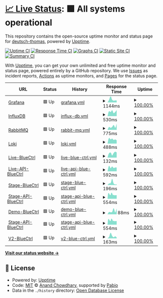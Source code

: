 # [📈 Live Status](https://deutsch-thomas.github.io/upptime-monitor): <!--live status--> **🟩 All systems operational**

This repository contains the open-source uptime monitor and status page for [deutsch-thomas](https://deutsch-thomas.github.io/upptime-monitor), powered by [Upptime](https://github.com/upptime/upptime).

[![Uptime CI](https://github.com/deutsch-thomas/upptime-monitor/workflows/Uptime%20CI/badge.svg)](https://github.com/deutsch-thomas/upptime-monitor/actions?query=workflow%3A%22Uptime+CI%22)
[![Response Time CI](https://github.com/deutsch-thomas/upptime-monitor/workflows/Response%20Time%20CI/badge.svg)](https://github.com/deutsch-thomas/upptime-monitor/actions?query=workflow%3A%22Response+Time+CI%22)
[![Graphs CI](https://github.com/deutsch-thomas/upptime-monitor/workflows/Graphs%20CI/badge.svg)](https://github.com/deutsch-thomas/upptime-monitor/actions?query=workflow%3A%22Graphs+CI%22)
[![Static Site CI](https://github.com/deutsch-thomas/upptime-monitor/workflows/Static%20Site%20CI/badge.svg)](https://github.com/deutsch-thomas/upptime-monitor/actions?query=workflow%3A%22Static+Site+CI%22)
[![Summary CI](https://github.com/deutsch-thomas/upptime-monitor/workflows/Summary%20CI/badge.svg)](https://github.com/deutsch-thomas/upptime-monitor/actions?query=workflow%3A%22Summary+CI%22)

With [Upptime](https://upptime.js.org), you can get your own unlimited and free uptime monitor and status page, powered entirely by a GitHub repository. We use [Issues](https://github.com/deutsch-thomas/upptime-monitor/issues) as incident reports, [Actions](https://github.com/deutsch-thomas/upptime-monitor/actions) as uptime monitors, and [Pages](https://deutsch-thomas.github.io/upptime-monitor) for the status page.

<!--start: status pages-->
<!-- This summary is generated by Upptime (https://github.com/upptime/upptime) -->
<!-- Do not edit this manually, your changes will be overwritten -->
<!-- prettier-ignore -->
| URL | Status | History | Response Time | Uptime |
| --- | ------ | ------- | ------------- | ------ |
| <img alt="" src="https://icons.duckduckgo.com/ip3/grafana.monitor.bluectrl.at.ico" height="13"> [Grafana](https://grafana.monitor.bluectrl.at/) | 🟩 Up | [grafana.yml](https://github.com/deutsch-thomas/upptime-monitor/commits/HEAD/history/grafana.yml) | <details><summary><img alt="Response time graph" src="./graphs/grafana/response-time-week.png" height="20"> 1144ms</summary><br><a href="https://uptime.monitor.bluectrl.at/history/grafana"><img alt="Response time 760" src="https://img.shields.io/endpoint?url=https%3A%2F%2Fraw.githubusercontent.com%2Fdeutsch-thomas%2Fupptime-monitor%2FHEAD%2Fapi%2Fgrafana%2Fresponse-time.json"></a><br><a href="https://uptime.monitor.bluectrl.at/history/grafana"><img alt="24-hour response time 803" src="https://img.shields.io/endpoint?url=https%3A%2F%2Fraw.githubusercontent.com%2Fdeutsch-thomas%2Fupptime-monitor%2FHEAD%2Fapi%2Fgrafana%2Fresponse-time-day.json"></a><br><a href="https://uptime.monitor.bluectrl.at/history/grafana"><img alt="7-day response time 1144" src="https://img.shields.io/endpoint?url=https%3A%2F%2Fraw.githubusercontent.com%2Fdeutsch-thomas%2Fupptime-monitor%2FHEAD%2Fapi%2Fgrafana%2Fresponse-time-week.json"></a><br><a href="https://uptime.monitor.bluectrl.at/history/grafana"><img alt="30-day response time 972" src="https://img.shields.io/endpoint?url=https%3A%2F%2Fraw.githubusercontent.com%2Fdeutsch-thomas%2Fupptime-monitor%2FHEAD%2Fapi%2Fgrafana%2Fresponse-time-month.json"></a><br><a href="https://uptime.monitor.bluectrl.at/history/grafana"><img alt="1-year response time 764" src="https://img.shields.io/endpoint?url=https%3A%2F%2Fraw.githubusercontent.com%2Fdeutsch-thomas%2Fupptime-monitor%2FHEAD%2Fapi%2Fgrafana%2Fresponse-time-year.json"></a></details> | <details><summary><a href="https://uptime.monitor.bluectrl.at/history/grafana">100.00%</a></summary><a href="https://uptime.monitor.bluectrl.at/history/grafana"><img alt="All-time uptime 99.78%" src="https://img.shields.io/endpoint?url=https%3A%2F%2Fraw.githubusercontent.com%2Fdeutsch-thomas%2Fupptime-monitor%2FHEAD%2Fapi%2Fgrafana%2Fuptime.json"></a><br><a href="https://uptime.monitor.bluectrl.at/history/grafana"><img alt="24-hour uptime 100.00%" src="https://img.shields.io/endpoint?url=https%3A%2F%2Fraw.githubusercontent.com%2Fdeutsch-thomas%2Fupptime-monitor%2FHEAD%2Fapi%2Fgrafana%2Fuptime-day.json"></a><br><a href="https://uptime.monitor.bluectrl.at/history/grafana"><img alt="7-day uptime 100.00%" src="https://img.shields.io/endpoint?url=https%3A%2F%2Fraw.githubusercontent.com%2Fdeutsch-thomas%2Fupptime-monitor%2FHEAD%2Fapi%2Fgrafana%2Fuptime-week.json"></a><br><a href="https://uptime.monitor.bluectrl.at/history/grafana"><img alt="30-day uptime 100.00%" src="https://img.shields.io/endpoint?url=https%3A%2F%2Fraw.githubusercontent.com%2Fdeutsch-thomas%2Fupptime-monitor%2FHEAD%2Fapi%2Fgrafana%2Fuptime-month.json"></a><br><a href="https://uptime.monitor.bluectrl.at/history/grafana"><img alt="1-year uptime 99.92%" src="https://img.shields.io/endpoint?url=https%3A%2F%2Fraw.githubusercontent.com%2Fdeutsch-thomas%2Fupptime-monitor%2FHEAD%2Fapi%2Fgrafana%2Fuptime-year.json"></a></details>
| <img alt="" src="https://icons.duckduckgo.com/ip3/influxdb.monitor.bluectrl.at.ico" height="13"> [InfluxDB](https://influxdb.monitor.bluectrl.at/) | 🟩 Up | [influx-db.yml](https://github.com/deutsch-thomas/upptime-monitor/commits/HEAD/history/influx-db.yml) | <details><summary><img alt="Response time graph" src="./graphs/influx-db/response-time-week.png" height="20"> 530ms</summary><br><a href="https://uptime.monitor.bluectrl.at/history/influx-db"><img alt="Response time 411" src="https://img.shields.io/endpoint?url=https%3A%2F%2Fraw.githubusercontent.com%2Fdeutsch-thomas%2Fupptime-monitor%2FHEAD%2Fapi%2Finflux-db%2Fresponse-time.json"></a><br><a href="https://uptime.monitor.bluectrl.at/history/influx-db"><img alt="24-hour response time 683" src="https://img.shields.io/endpoint?url=https%3A%2F%2Fraw.githubusercontent.com%2Fdeutsch-thomas%2Fupptime-monitor%2FHEAD%2Fapi%2Finflux-db%2Fresponse-time-day.json"></a><br><a href="https://uptime.monitor.bluectrl.at/history/influx-db"><img alt="7-day response time 530" src="https://img.shields.io/endpoint?url=https%3A%2F%2Fraw.githubusercontent.com%2Fdeutsch-thomas%2Fupptime-monitor%2FHEAD%2Fapi%2Finflux-db%2Fresponse-time-week.json"></a><br><a href="https://uptime.monitor.bluectrl.at/history/influx-db"><img alt="30-day response time 606" src="https://img.shields.io/endpoint?url=https%3A%2F%2Fraw.githubusercontent.com%2Fdeutsch-thomas%2Fupptime-monitor%2FHEAD%2Fapi%2Finflux-db%2Fresponse-time-month.json"></a><br><a href="https://uptime.monitor.bluectrl.at/history/influx-db"><img alt="1-year response time 412" src="https://img.shields.io/endpoint?url=https%3A%2F%2Fraw.githubusercontent.com%2Fdeutsch-thomas%2Fupptime-monitor%2FHEAD%2Fapi%2Finflux-db%2Fresponse-time-year.json"></a></details> | <details><summary><a href="https://uptime.monitor.bluectrl.at/history/influx-db">100.00%</a></summary><a href="https://uptime.monitor.bluectrl.at/history/influx-db"><img alt="All-time uptime 99.76%" src="https://img.shields.io/endpoint?url=https%3A%2F%2Fraw.githubusercontent.com%2Fdeutsch-thomas%2Fupptime-monitor%2FHEAD%2Fapi%2Finflux-db%2Fuptime.json"></a><br><a href="https://uptime.monitor.bluectrl.at/history/influx-db"><img alt="24-hour uptime 100.00%" src="https://img.shields.io/endpoint?url=https%3A%2F%2Fraw.githubusercontent.com%2Fdeutsch-thomas%2Fupptime-monitor%2FHEAD%2Fapi%2Finflux-db%2Fuptime-day.json"></a><br><a href="https://uptime.monitor.bluectrl.at/history/influx-db"><img alt="7-day uptime 100.00%" src="https://img.shields.io/endpoint?url=https%3A%2F%2Fraw.githubusercontent.com%2Fdeutsch-thomas%2Fupptime-monitor%2FHEAD%2Fapi%2Finflux-db%2Fuptime-week.json"></a><br><a href="https://uptime.monitor.bluectrl.at/history/influx-db"><img alt="30-day uptime 100.00%" src="https://img.shields.io/endpoint?url=https%3A%2F%2Fraw.githubusercontent.com%2Fdeutsch-thomas%2Fupptime-monitor%2FHEAD%2Fapi%2Finflux-db%2Fuptime-month.json"></a><br><a href="https://uptime.monitor.bluectrl.at/history/influx-db"><img alt="1-year uptime 99.91%" src="https://img.shields.io/endpoint?url=https%3A%2F%2Fraw.githubusercontent.com%2Fdeutsch-thomas%2Fupptime-monitor%2FHEAD%2Fapi%2Finflux-db%2Fuptime-year.json"></a></details>
| <img alt="" src="https://icons.duckduckgo.com/ip3/rabbitmq.monitor.bluectrl.at.ico" height="13"> [RabbitMQ](https://rabbitmq.monitor.bluectrl.at/) | 🟩 Up | [rabbit-mq.yml](https://github.com/deutsch-thomas/upptime-monitor/commits/HEAD/history/rabbit-mq.yml) | <details><summary><img alt="Response time graph" src="./graphs/rabbit-mq/response-time-week.png" height="20"> 775ms</summary><br><a href="https://uptime.monitor.bluectrl.at/history/rabbit-mq"><img alt="Response time 425" src="https://img.shields.io/endpoint?url=https%3A%2F%2Fraw.githubusercontent.com%2Fdeutsch-thomas%2Fupptime-monitor%2FHEAD%2Fapi%2Frabbit-mq%2Fresponse-time.json"></a><br><a href="https://uptime.monitor.bluectrl.at/history/rabbit-mq"><img alt="24-hour response time 1335" src="https://img.shields.io/endpoint?url=https%3A%2F%2Fraw.githubusercontent.com%2Fdeutsch-thomas%2Fupptime-monitor%2FHEAD%2Fapi%2Frabbit-mq%2Fresponse-time-day.json"></a><br><a href="https://uptime.monitor.bluectrl.at/history/rabbit-mq"><img alt="7-day response time 775" src="https://img.shields.io/endpoint?url=https%3A%2F%2Fraw.githubusercontent.com%2Fdeutsch-thomas%2Fupptime-monitor%2FHEAD%2Fapi%2Frabbit-mq%2Fresponse-time-week.json"></a><br><a href="https://uptime.monitor.bluectrl.at/history/rabbit-mq"><img alt="30-day response time 605" src="https://img.shields.io/endpoint?url=https%3A%2F%2Fraw.githubusercontent.com%2Fdeutsch-thomas%2Fupptime-monitor%2FHEAD%2Fapi%2Frabbit-mq%2Fresponse-time-month.json"></a><br><a href="https://uptime.monitor.bluectrl.at/history/rabbit-mq"><img alt="1-year response time 428" src="https://img.shields.io/endpoint?url=https%3A%2F%2Fraw.githubusercontent.com%2Fdeutsch-thomas%2Fupptime-monitor%2FHEAD%2Fapi%2Frabbit-mq%2Fresponse-time-year.json"></a></details> | <details><summary><a href="https://uptime.monitor.bluectrl.at/history/rabbit-mq">100.00%</a></summary><a href="https://uptime.monitor.bluectrl.at/history/rabbit-mq"><img alt="All-time uptime 99.81%" src="https://img.shields.io/endpoint?url=https%3A%2F%2Fraw.githubusercontent.com%2Fdeutsch-thomas%2Fupptime-monitor%2FHEAD%2Fapi%2Frabbit-mq%2Fuptime.json"></a><br><a href="https://uptime.monitor.bluectrl.at/history/rabbit-mq"><img alt="24-hour uptime 100.00%" src="https://img.shields.io/endpoint?url=https%3A%2F%2Fraw.githubusercontent.com%2Fdeutsch-thomas%2Fupptime-monitor%2FHEAD%2Fapi%2Frabbit-mq%2Fuptime-day.json"></a><br><a href="https://uptime.monitor.bluectrl.at/history/rabbit-mq"><img alt="7-day uptime 100.00%" src="https://img.shields.io/endpoint?url=https%3A%2F%2Fraw.githubusercontent.com%2Fdeutsch-thomas%2Fupptime-monitor%2FHEAD%2Fapi%2Frabbit-mq%2Fuptime-week.json"></a><br><a href="https://uptime.monitor.bluectrl.at/history/rabbit-mq"><img alt="30-day uptime 100.00%" src="https://img.shields.io/endpoint?url=https%3A%2F%2Fraw.githubusercontent.com%2Fdeutsch-thomas%2Fupptime-monitor%2FHEAD%2Fapi%2Frabbit-mq%2Fuptime-month.json"></a><br><a href="https://uptime.monitor.bluectrl.at/history/rabbit-mq"><img alt="1-year uptime 99.95%" src="https://img.shields.io/endpoint?url=https%3A%2F%2Fraw.githubusercontent.com%2Fdeutsch-thomas%2Fupptime-monitor%2FHEAD%2Fapi%2Frabbit-mq%2Fuptime-year.json"></a></details>
| <img alt="" src="https://icons.duckduckgo.com/ip3/loki.monitor.bluectrl.at.ico" height="13"> [Loki](https://loki.monitor.bluectrl.at//) | 🟩 Up | [loki.yml](https://github.com/deutsch-thomas/upptime-monitor/commits/HEAD/history/loki.yml) | <details><summary><img alt="Response time graph" src="./graphs/loki/response-time-week.png" height="20"> 488ms</summary><br><a href="https://uptime.monitor.bluectrl.at/history/loki"><img alt="Response time 396" src="https://img.shields.io/endpoint?url=https%3A%2F%2Fraw.githubusercontent.com%2Fdeutsch-thomas%2Fupptime-monitor%2FHEAD%2Fapi%2Floki%2Fresponse-time.json"></a><br><a href="https://uptime.monitor.bluectrl.at/history/loki"><img alt="24-hour response time 372" src="https://img.shields.io/endpoint?url=https%3A%2F%2Fraw.githubusercontent.com%2Fdeutsch-thomas%2Fupptime-monitor%2FHEAD%2Fapi%2Floki%2Fresponse-time-day.json"></a><br><a href="https://uptime.monitor.bluectrl.at/history/loki"><img alt="7-day response time 488" src="https://img.shields.io/endpoint?url=https%3A%2F%2Fraw.githubusercontent.com%2Fdeutsch-thomas%2Fupptime-monitor%2FHEAD%2Fapi%2Floki%2Fresponse-time-week.json"></a><br><a href="https://uptime.monitor.bluectrl.at/history/loki"><img alt="30-day response time 531" src="https://img.shields.io/endpoint?url=https%3A%2F%2Fraw.githubusercontent.com%2Fdeutsch-thomas%2Fupptime-monitor%2FHEAD%2Fapi%2Floki%2Fresponse-time-month.json"></a><br><a href="https://uptime.monitor.bluectrl.at/history/loki"><img alt="1-year response time 397" src="https://img.shields.io/endpoint?url=https%3A%2F%2Fraw.githubusercontent.com%2Fdeutsch-thomas%2Fupptime-monitor%2FHEAD%2Fapi%2Floki%2Fresponse-time-year.json"></a></details> | <details><summary><a href="https://uptime.monitor.bluectrl.at/history/loki">100.00%</a></summary><a href="https://uptime.monitor.bluectrl.at/history/loki"><img alt="All-time uptime 99.97%" src="https://img.shields.io/endpoint?url=https%3A%2F%2Fraw.githubusercontent.com%2Fdeutsch-thomas%2Fupptime-monitor%2FHEAD%2Fapi%2Floki%2Fuptime.json"></a><br><a href="https://uptime.monitor.bluectrl.at/history/loki"><img alt="24-hour uptime 100.00%" src="https://img.shields.io/endpoint?url=https%3A%2F%2Fraw.githubusercontent.com%2Fdeutsch-thomas%2Fupptime-monitor%2FHEAD%2Fapi%2Floki%2Fuptime-day.json"></a><br><a href="https://uptime.monitor.bluectrl.at/history/loki"><img alt="7-day uptime 100.00%" src="https://img.shields.io/endpoint?url=https%3A%2F%2Fraw.githubusercontent.com%2Fdeutsch-thomas%2Fupptime-monitor%2FHEAD%2Fapi%2Floki%2Fuptime-week.json"></a><br><a href="https://uptime.monitor.bluectrl.at/history/loki"><img alt="30-day uptime 100.00%" src="https://img.shields.io/endpoint?url=https%3A%2F%2Fraw.githubusercontent.com%2Fdeutsch-thomas%2Fupptime-monitor%2FHEAD%2Fapi%2Floki%2Fuptime-month.json"></a><br><a href="https://uptime.monitor.bluectrl.at/history/loki"><img alt="1-year uptime 99.99%" src="https://img.shields.io/endpoint?url=https%3A%2F%2Fraw.githubusercontent.com%2Fdeutsch-thomas%2Fupptime-monitor%2FHEAD%2Fapi%2Floki%2Fuptime-year.json"></a></details>
| <img alt="" src="https://icons.duckduckgo.com/ip3/bluectrl.at.ico" height="13"> [Live-BlueCtrl](https://bluectrl.at) | 🟩 Up | [live-blue-ctrl.yml](https://github.com/deutsch-thomas/upptime-monitor/commits/HEAD/history/live-blue-ctrl.yml) | <details><summary><img alt="Response time graph" src="./graphs/live-blue-ctrl/response-time-week.png" height="20"> 132ms</summary><br><a href="https://uptime.monitor.bluectrl.at/history/live-blue-ctrl"><img alt="Response time 190" src="https://img.shields.io/endpoint?url=https%3A%2F%2Fraw.githubusercontent.com%2Fdeutsch-thomas%2Fupptime-monitor%2FHEAD%2Fapi%2Flive-blue-ctrl%2Fresponse-time.json"></a><br><a href="https://uptime.monitor.bluectrl.at/history/live-blue-ctrl"><img alt="24-hour response time 151" src="https://img.shields.io/endpoint?url=https%3A%2F%2Fraw.githubusercontent.com%2Fdeutsch-thomas%2Fupptime-monitor%2FHEAD%2Fapi%2Flive-blue-ctrl%2Fresponse-time-day.json"></a><br><a href="https://uptime.monitor.bluectrl.at/history/live-blue-ctrl"><img alt="7-day response time 132" src="https://img.shields.io/endpoint?url=https%3A%2F%2Fraw.githubusercontent.com%2Fdeutsch-thomas%2Fupptime-monitor%2FHEAD%2Fapi%2Flive-blue-ctrl%2Fresponse-time-week.json"></a><br><a href="https://uptime.monitor.bluectrl.at/history/live-blue-ctrl"><img alt="30-day response time 154" src="https://img.shields.io/endpoint?url=https%3A%2F%2Fraw.githubusercontent.com%2Fdeutsch-thomas%2Fupptime-monitor%2FHEAD%2Fapi%2Flive-blue-ctrl%2Fresponse-time-month.json"></a><br><a href="https://uptime.monitor.bluectrl.at/history/live-blue-ctrl"><img alt="1-year response time 188" src="https://img.shields.io/endpoint?url=https%3A%2F%2Fraw.githubusercontent.com%2Fdeutsch-thomas%2Fupptime-monitor%2FHEAD%2Fapi%2Flive-blue-ctrl%2Fresponse-time-year.json"></a></details> | <details><summary><a href="https://uptime.monitor.bluectrl.at/history/live-blue-ctrl">100.00%</a></summary><a href="https://uptime.monitor.bluectrl.at/history/live-blue-ctrl"><img alt="All-time uptime 99.99%" src="https://img.shields.io/endpoint?url=https%3A%2F%2Fraw.githubusercontent.com%2Fdeutsch-thomas%2Fupptime-monitor%2FHEAD%2Fapi%2Flive-blue-ctrl%2Fuptime.json"></a><br><a href="https://uptime.monitor.bluectrl.at/history/live-blue-ctrl"><img alt="24-hour uptime 100.00%" src="https://img.shields.io/endpoint?url=https%3A%2F%2Fraw.githubusercontent.com%2Fdeutsch-thomas%2Fupptime-monitor%2FHEAD%2Fapi%2Flive-blue-ctrl%2Fuptime-day.json"></a><br><a href="https://uptime.monitor.bluectrl.at/history/live-blue-ctrl"><img alt="7-day uptime 100.00%" src="https://img.shields.io/endpoint?url=https%3A%2F%2Fraw.githubusercontent.com%2Fdeutsch-thomas%2Fupptime-monitor%2FHEAD%2Fapi%2Flive-blue-ctrl%2Fuptime-week.json"></a><br><a href="https://uptime.monitor.bluectrl.at/history/live-blue-ctrl"><img alt="30-day uptime 100.00%" src="https://img.shields.io/endpoint?url=https%3A%2F%2Fraw.githubusercontent.com%2Fdeutsch-thomas%2Fupptime-monitor%2FHEAD%2Fapi%2Flive-blue-ctrl%2Fuptime-month.json"></a><br><a href="https://uptime.monitor.bluectrl.at/history/live-blue-ctrl"><img alt="1-year uptime 99.99%" src="https://img.shields.io/endpoint?url=https%3A%2F%2Fraw.githubusercontent.com%2Fdeutsch-thomas%2Fupptime-monitor%2FHEAD%2Fapi%2Flive-blue-ctrl%2Fuptime-year.json"></a></details>
| <img alt="" src="https://icons.duckduckgo.com/ip3/api.bluectrl.at.ico" height="13"> [Live-API-BlueCtrl](https://api.bluectrl.at/docs#/) | 🟩 Up | [live-api-blue-ctrl.yml](https://github.com/deutsch-thomas/upptime-monitor/commits/HEAD/history/live-api-blue-ctrl.yml) | <details><summary><img alt="Response time graph" src="./graphs/live-api-blue-ctrl/response-time-week.png" height="20"> 592ms</summary><br><a href="https://uptime.monitor.bluectrl.at/history/live-api-blue-ctrl"><img alt="Response time 560" src="https://img.shields.io/endpoint?url=https%3A%2F%2Fraw.githubusercontent.com%2Fdeutsch-thomas%2Fupptime-monitor%2FHEAD%2Fapi%2Flive-api-blue-ctrl%2Fresponse-time.json"></a><br><a href="https://uptime.monitor.bluectrl.at/history/live-api-blue-ctrl"><img alt="24-hour response time 552" src="https://img.shields.io/endpoint?url=https%3A%2F%2Fraw.githubusercontent.com%2Fdeutsch-thomas%2Fupptime-monitor%2FHEAD%2Fapi%2Flive-api-blue-ctrl%2Fresponse-time-day.json"></a><br><a href="https://uptime.monitor.bluectrl.at/history/live-api-blue-ctrl"><img alt="7-day response time 592" src="https://img.shields.io/endpoint?url=https%3A%2F%2Fraw.githubusercontent.com%2Fdeutsch-thomas%2Fupptime-monitor%2FHEAD%2Fapi%2Flive-api-blue-ctrl%2Fresponse-time-week.json"></a><br><a href="https://uptime.monitor.bluectrl.at/history/live-api-blue-ctrl"><img alt="30-day response time 630" src="https://img.shields.io/endpoint?url=https%3A%2F%2Fraw.githubusercontent.com%2Fdeutsch-thomas%2Fupptime-monitor%2FHEAD%2Fapi%2Flive-api-blue-ctrl%2Fresponse-time-month.json"></a><br><a href="https://uptime.monitor.bluectrl.at/history/live-api-blue-ctrl"><img alt="1-year response time 561" src="https://img.shields.io/endpoint?url=https%3A%2F%2Fraw.githubusercontent.com%2Fdeutsch-thomas%2Fupptime-monitor%2FHEAD%2Fapi%2Flive-api-blue-ctrl%2Fresponse-time-year.json"></a></details> | <details><summary><a href="https://uptime.monitor.bluectrl.at/history/live-api-blue-ctrl">100.00%</a></summary><a href="https://uptime.monitor.bluectrl.at/history/live-api-blue-ctrl"><img alt="All-time uptime 99.99%" src="https://img.shields.io/endpoint?url=https%3A%2F%2Fraw.githubusercontent.com%2Fdeutsch-thomas%2Fupptime-monitor%2FHEAD%2Fapi%2Flive-api-blue-ctrl%2Fuptime.json"></a><br><a href="https://uptime.monitor.bluectrl.at/history/live-api-blue-ctrl"><img alt="24-hour uptime 100.00%" src="https://img.shields.io/endpoint?url=https%3A%2F%2Fraw.githubusercontent.com%2Fdeutsch-thomas%2Fupptime-monitor%2FHEAD%2Fapi%2Flive-api-blue-ctrl%2Fuptime-day.json"></a><br><a href="https://uptime.monitor.bluectrl.at/history/live-api-blue-ctrl"><img alt="7-day uptime 100.00%" src="https://img.shields.io/endpoint?url=https%3A%2F%2Fraw.githubusercontent.com%2Fdeutsch-thomas%2Fupptime-monitor%2FHEAD%2Fapi%2Flive-api-blue-ctrl%2Fuptime-week.json"></a><br><a href="https://uptime.monitor.bluectrl.at/history/live-api-blue-ctrl"><img alt="30-day uptime 100.00%" src="https://img.shields.io/endpoint?url=https%3A%2F%2Fraw.githubusercontent.com%2Fdeutsch-thomas%2Fupptime-monitor%2FHEAD%2Fapi%2Flive-api-blue-ctrl%2Fuptime-month.json"></a><br><a href="https://uptime.monitor.bluectrl.at/history/live-api-blue-ctrl"><img alt="1-year uptime 99.99%" src="https://img.shields.io/endpoint?url=https%3A%2F%2Fraw.githubusercontent.com%2Fdeutsch-thomas%2Fupptime-monitor%2FHEAD%2Fapi%2Flive-api-blue-ctrl%2Fuptime-year.json"></a></details>
| <img alt="" src="https://icons.duckduckgo.com/ip3/stage.bluectrl.at.ico" height="13"> [Stage-BlueCtrl](https://stage.bluectrl.at) | 🟩 Up | [stage-blue-ctrl.yml](https://github.com/deutsch-thomas/upptime-monitor/commits/HEAD/history/stage-blue-ctrl.yml) | <details><summary><img alt="Response time graph" src="./graphs/stage-blue-ctrl/response-time-week.png" height="20"> 196ms</summary><br><a href="https://uptime.monitor.bluectrl.at/history/stage-blue-ctrl"><img alt="Response time 203" src="https://img.shields.io/endpoint?url=https%3A%2F%2Fraw.githubusercontent.com%2Fdeutsch-thomas%2Fupptime-monitor%2FHEAD%2Fapi%2Fstage-blue-ctrl%2Fresponse-time.json"></a><br><a href="https://uptime.monitor.bluectrl.at/history/stage-blue-ctrl"><img alt="24-hour response time 65" src="https://img.shields.io/endpoint?url=https%3A%2F%2Fraw.githubusercontent.com%2Fdeutsch-thomas%2Fupptime-monitor%2FHEAD%2Fapi%2Fstage-blue-ctrl%2Fresponse-time-day.json"></a><br><a href="https://uptime.monitor.bluectrl.at/history/stage-blue-ctrl"><img alt="7-day response time 196" src="https://img.shields.io/endpoint?url=https%3A%2F%2Fraw.githubusercontent.com%2Fdeutsch-thomas%2Fupptime-monitor%2FHEAD%2Fapi%2Fstage-blue-ctrl%2Fresponse-time-week.json"></a><br><a href="https://uptime.monitor.bluectrl.at/history/stage-blue-ctrl"><img alt="30-day response time 204" src="https://img.shields.io/endpoint?url=https%3A%2F%2Fraw.githubusercontent.com%2Fdeutsch-thomas%2Fupptime-monitor%2FHEAD%2Fapi%2Fstage-blue-ctrl%2Fresponse-time-month.json"></a><br><a href="https://uptime.monitor.bluectrl.at/history/stage-blue-ctrl"><img alt="1-year response time 203" src="https://img.shields.io/endpoint?url=https%3A%2F%2Fraw.githubusercontent.com%2Fdeutsch-thomas%2Fupptime-monitor%2FHEAD%2Fapi%2Fstage-blue-ctrl%2Fresponse-time-year.json"></a></details> | <details><summary><a href="https://uptime.monitor.bluectrl.at/history/stage-blue-ctrl">100.00%</a></summary><a href="https://uptime.monitor.bluectrl.at/history/stage-blue-ctrl"><img alt="All-time uptime 100.00%" src="https://img.shields.io/endpoint?url=https%3A%2F%2Fraw.githubusercontent.com%2Fdeutsch-thomas%2Fupptime-monitor%2FHEAD%2Fapi%2Fstage-blue-ctrl%2Fuptime.json"></a><br><a href="https://uptime.monitor.bluectrl.at/history/stage-blue-ctrl"><img alt="24-hour uptime 100.00%" src="https://img.shields.io/endpoint?url=https%3A%2F%2Fraw.githubusercontent.com%2Fdeutsch-thomas%2Fupptime-monitor%2FHEAD%2Fapi%2Fstage-blue-ctrl%2Fuptime-day.json"></a><br><a href="https://uptime.monitor.bluectrl.at/history/stage-blue-ctrl"><img alt="7-day uptime 100.00%" src="https://img.shields.io/endpoint?url=https%3A%2F%2Fraw.githubusercontent.com%2Fdeutsch-thomas%2Fupptime-monitor%2FHEAD%2Fapi%2Fstage-blue-ctrl%2Fuptime-week.json"></a><br><a href="https://uptime.monitor.bluectrl.at/history/stage-blue-ctrl"><img alt="30-day uptime 100.00%" src="https://img.shields.io/endpoint?url=https%3A%2F%2Fraw.githubusercontent.com%2Fdeutsch-thomas%2Fupptime-monitor%2FHEAD%2Fapi%2Fstage-blue-ctrl%2Fuptime-month.json"></a><br><a href="https://uptime.monitor.bluectrl.at/history/stage-blue-ctrl"><img alt="1-year uptime 100.00%" src="https://img.shields.io/endpoint?url=https%3A%2F%2Fraw.githubusercontent.com%2Fdeutsch-thomas%2Fupptime-monitor%2FHEAD%2Fapi%2Fstage-blue-ctrl%2Fuptime-year.json"></a></details>
| <img alt="" src="https://icons.duckduckgo.com/ip3/stage.api.bluectrl.at.ico" height="13"> [Stage-API-BlueCtrl](https://stage.api.bluectrl.at/docs#/) | 🟩 Up | [stage-api-blue-ctrl.yml](https://github.com/deutsch-thomas/upptime-monitor/commits/HEAD/history/stage-api-blue-ctrl.yml) | <details><summary><img alt="Response time graph" src="./graphs/stage-api-blue-ctrl/response-time-week.png" height="20"> 554ms</summary><br><a href="https://uptime.monitor.bluectrl.at/history/stage-api-blue-ctrl"><img alt="Response time 556" src="https://img.shields.io/endpoint?url=https%3A%2F%2Fraw.githubusercontent.com%2Fdeutsch-thomas%2Fupptime-monitor%2FHEAD%2Fapi%2Fstage-api-blue-ctrl%2Fresponse-time.json"></a><br><a href="https://uptime.monitor.bluectrl.at/history/stage-api-blue-ctrl"><img alt="24-hour response time 461" src="https://img.shields.io/endpoint?url=https%3A%2F%2Fraw.githubusercontent.com%2Fdeutsch-thomas%2Fupptime-monitor%2FHEAD%2Fapi%2Fstage-api-blue-ctrl%2Fresponse-time-day.json"></a><br><a href="https://uptime.monitor.bluectrl.at/history/stage-api-blue-ctrl"><img alt="7-day response time 554" src="https://img.shields.io/endpoint?url=https%3A%2F%2Fraw.githubusercontent.com%2Fdeutsch-thomas%2Fupptime-monitor%2FHEAD%2Fapi%2Fstage-api-blue-ctrl%2Fresponse-time-week.json"></a><br><a href="https://uptime.monitor.bluectrl.at/history/stage-api-blue-ctrl"><img alt="30-day response time 567" src="https://img.shields.io/endpoint?url=https%3A%2F%2Fraw.githubusercontent.com%2Fdeutsch-thomas%2Fupptime-monitor%2FHEAD%2Fapi%2Fstage-api-blue-ctrl%2Fresponse-time-month.json"></a><br><a href="https://uptime.monitor.bluectrl.at/history/stage-api-blue-ctrl"><img alt="1-year response time 556" src="https://img.shields.io/endpoint?url=https%3A%2F%2Fraw.githubusercontent.com%2Fdeutsch-thomas%2Fupptime-monitor%2FHEAD%2Fapi%2Fstage-api-blue-ctrl%2Fresponse-time-year.json"></a></details> | <details><summary><a href="https://uptime.monitor.bluectrl.at/history/stage-api-blue-ctrl">100.00%</a></summary><a href="https://uptime.monitor.bluectrl.at/history/stage-api-blue-ctrl"><img alt="All-time uptime 100.00%" src="https://img.shields.io/endpoint?url=https%3A%2F%2Fraw.githubusercontent.com%2Fdeutsch-thomas%2Fupptime-monitor%2FHEAD%2Fapi%2Fstage-api-blue-ctrl%2Fuptime.json"></a><br><a href="https://uptime.monitor.bluectrl.at/history/stage-api-blue-ctrl"><img alt="24-hour uptime 100.00%" src="https://img.shields.io/endpoint?url=https%3A%2F%2Fraw.githubusercontent.com%2Fdeutsch-thomas%2Fupptime-monitor%2FHEAD%2Fapi%2Fstage-api-blue-ctrl%2Fuptime-day.json"></a><br><a href="https://uptime.monitor.bluectrl.at/history/stage-api-blue-ctrl"><img alt="7-day uptime 100.00%" src="https://img.shields.io/endpoint?url=https%3A%2F%2Fraw.githubusercontent.com%2Fdeutsch-thomas%2Fupptime-monitor%2FHEAD%2Fapi%2Fstage-api-blue-ctrl%2Fuptime-week.json"></a><br><a href="https://uptime.monitor.bluectrl.at/history/stage-api-blue-ctrl"><img alt="30-day uptime 100.00%" src="https://img.shields.io/endpoint?url=https%3A%2F%2Fraw.githubusercontent.com%2Fdeutsch-thomas%2Fupptime-monitor%2FHEAD%2Fapi%2Fstage-api-blue-ctrl%2Fuptime-month.json"></a><br><a href="https://uptime.monitor.bluectrl.at/history/stage-api-blue-ctrl"><img alt="1-year uptime 100.00%" src="https://img.shields.io/endpoint?url=https%3A%2F%2Fraw.githubusercontent.com%2Fdeutsch-thomas%2Fupptime-monitor%2FHEAD%2Fapi%2Fstage-api-blue-ctrl%2Fuptime-year.json"></a></details>
| <img alt="" src="https://icons.duckduckgo.com/ip3/demo.bluectrl.at.ico" height="13"> [Demo-BlueCtrl](https://demo.bluectrl.at) | 🟩 Up | [demo-blue-ctrl.yml](https://github.com/deutsch-thomas/upptime-monitor/commits/HEAD/history/demo-blue-ctrl.yml) | <details><summary><img alt="Response time graph" src="./graphs/demo-blue-ctrl/response-time-week.png" height="20"> 88ms</summary><br><a href="https://uptime.monitor.bluectrl.at/history/demo-blue-ctrl"><img alt="Response time 148" src="https://img.shields.io/endpoint?url=https%3A%2F%2Fraw.githubusercontent.com%2Fdeutsch-thomas%2Fupptime-monitor%2FHEAD%2Fapi%2Fdemo-blue-ctrl%2Fresponse-time.json"></a><br><a href="https://uptime.monitor.bluectrl.at/history/demo-blue-ctrl"><img alt="24-hour response time 148" src="https://img.shields.io/endpoint?url=https%3A%2F%2Fraw.githubusercontent.com%2Fdeutsch-thomas%2Fupptime-monitor%2FHEAD%2Fapi%2Fdemo-blue-ctrl%2Fresponse-time-day.json"></a><br><a href="https://uptime.monitor.bluectrl.at/history/demo-blue-ctrl"><img alt="7-day response time 88" src="https://img.shields.io/endpoint?url=https%3A%2F%2Fraw.githubusercontent.com%2Fdeutsch-thomas%2Fupptime-monitor%2FHEAD%2Fapi%2Fdemo-blue-ctrl%2Fresponse-time-week.json"></a><br><a href="https://uptime.monitor.bluectrl.at/history/demo-blue-ctrl"><img alt="30-day response time 138" src="https://img.shields.io/endpoint?url=https%3A%2F%2Fraw.githubusercontent.com%2Fdeutsch-thomas%2Fupptime-monitor%2FHEAD%2Fapi%2Fdemo-blue-ctrl%2Fresponse-time-month.json"></a><br><a href="https://uptime.monitor.bluectrl.at/history/demo-blue-ctrl"><img alt="1-year response time 148" src="https://img.shields.io/endpoint?url=https%3A%2F%2Fraw.githubusercontent.com%2Fdeutsch-thomas%2Fupptime-monitor%2FHEAD%2Fapi%2Fdemo-blue-ctrl%2Fresponse-time-year.json"></a></details> | <details><summary><a href="https://uptime.monitor.bluectrl.at/history/demo-blue-ctrl">100.00%</a></summary><a href="https://uptime.monitor.bluectrl.at/history/demo-blue-ctrl"><img alt="All-time uptime 100.00%" src="https://img.shields.io/endpoint?url=https%3A%2F%2Fraw.githubusercontent.com%2Fdeutsch-thomas%2Fupptime-monitor%2FHEAD%2Fapi%2Fdemo-blue-ctrl%2Fuptime.json"></a><br><a href="https://uptime.monitor.bluectrl.at/history/demo-blue-ctrl"><img alt="24-hour uptime 100.00%" src="https://img.shields.io/endpoint?url=https%3A%2F%2Fraw.githubusercontent.com%2Fdeutsch-thomas%2Fupptime-monitor%2FHEAD%2Fapi%2Fdemo-blue-ctrl%2Fuptime-day.json"></a><br><a href="https://uptime.monitor.bluectrl.at/history/demo-blue-ctrl"><img alt="7-day uptime 100.00%" src="https://img.shields.io/endpoint?url=https%3A%2F%2Fraw.githubusercontent.com%2Fdeutsch-thomas%2Fupptime-monitor%2FHEAD%2Fapi%2Fdemo-blue-ctrl%2Fuptime-week.json"></a><br><a href="https://uptime.monitor.bluectrl.at/history/demo-blue-ctrl"><img alt="30-day uptime 100.00%" src="https://img.shields.io/endpoint?url=https%3A%2F%2Fraw.githubusercontent.com%2Fdeutsch-thomas%2Fupptime-monitor%2FHEAD%2Fapi%2Fdemo-blue-ctrl%2Fuptime-month.json"></a><br><a href="https://uptime.monitor.bluectrl.at/history/demo-blue-ctrl"><img alt="1-year uptime 100.00%" src="https://img.shields.io/endpoint?url=https%3A%2F%2Fraw.githubusercontent.com%2Fdeutsch-thomas%2Fupptime-monitor%2FHEAD%2Fapi%2Fdemo-blue-ctrl%2Fuptime-year.json"></a></details>
| <img alt="" src="https://icons.duckduckgo.com/ip3/demo.api.bluectrl.at.ico" height="13"> [Stage-API-BlueCtrl](https://demo.api.bluectrl.at/docs#/) | 🟩 Up | [stage-api-blue-ctrl.yml](https://github.com/deutsch-thomas/upptime-monitor/commits/HEAD/history/stage-api-blue-ctrl.yml) | <details><summary><img alt="Response time graph" src="./graphs/stage-api-blue-ctrl/response-time-week.png" height="20"> 554ms</summary><br><a href="https://uptime.monitor.bluectrl.at/history/stage-api-blue-ctrl"><img alt="Response time 556" src="https://img.shields.io/endpoint?url=https%3A%2F%2Fraw.githubusercontent.com%2Fdeutsch-thomas%2Fupptime-monitor%2FHEAD%2Fapi%2Fstage-api-blue-ctrl%2Fresponse-time.json"></a><br><a href="https://uptime.monitor.bluectrl.at/history/stage-api-blue-ctrl"><img alt="24-hour response time 461" src="https://img.shields.io/endpoint?url=https%3A%2F%2Fraw.githubusercontent.com%2Fdeutsch-thomas%2Fupptime-monitor%2FHEAD%2Fapi%2Fstage-api-blue-ctrl%2Fresponse-time-day.json"></a><br><a href="https://uptime.monitor.bluectrl.at/history/stage-api-blue-ctrl"><img alt="7-day response time 554" src="https://img.shields.io/endpoint?url=https%3A%2F%2Fraw.githubusercontent.com%2Fdeutsch-thomas%2Fupptime-monitor%2FHEAD%2Fapi%2Fstage-api-blue-ctrl%2Fresponse-time-week.json"></a><br><a href="https://uptime.monitor.bluectrl.at/history/stage-api-blue-ctrl"><img alt="30-day response time 567" src="https://img.shields.io/endpoint?url=https%3A%2F%2Fraw.githubusercontent.com%2Fdeutsch-thomas%2Fupptime-monitor%2FHEAD%2Fapi%2Fstage-api-blue-ctrl%2Fresponse-time-month.json"></a><br><a href="https://uptime.monitor.bluectrl.at/history/stage-api-blue-ctrl"><img alt="1-year response time 556" src="https://img.shields.io/endpoint?url=https%3A%2F%2Fraw.githubusercontent.com%2Fdeutsch-thomas%2Fupptime-monitor%2FHEAD%2Fapi%2Fstage-api-blue-ctrl%2Fresponse-time-year.json"></a></details> | <details><summary><a href="https://uptime.monitor.bluectrl.at/history/stage-api-blue-ctrl">100.00%</a></summary><a href="https://uptime.monitor.bluectrl.at/history/stage-api-blue-ctrl"><img alt="All-time uptime 100.00%" src="https://img.shields.io/endpoint?url=https%3A%2F%2Fraw.githubusercontent.com%2Fdeutsch-thomas%2Fupptime-monitor%2FHEAD%2Fapi%2Fstage-api-blue-ctrl%2Fuptime.json"></a><br><a href="https://uptime.monitor.bluectrl.at/history/stage-api-blue-ctrl"><img alt="24-hour uptime 100.00%" src="https://img.shields.io/endpoint?url=https%3A%2F%2Fraw.githubusercontent.com%2Fdeutsch-thomas%2Fupptime-monitor%2FHEAD%2Fapi%2Fstage-api-blue-ctrl%2Fuptime-day.json"></a><br><a href="https://uptime.monitor.bluectrl.at/history/stage-api-blue-ctrl"><img alt="7-day uptime 100.00%" src="https://img.shields.io/endpoint?url=https%3A%2F%2Fraw.githubusercontent.com%2Fdeutsch-thomas%2Fupptime-monitor%2FHEAD%2Fapi%2Fstage-api-blue-ctrl%2Fuptime-week.json"></a><br><a href="https://uptime.monitor.bluectrl.at/history/stage-api-blue-ctrl"><img alt="30-day uptime 100.00%" src="https://img.shields.io/endpoint?url=https%3A%2F%2Fraw.githubusercontent.com%2Fdeutsch-thomas%2Fupptime-monitor%2FHEAD%2Fapi%2Fstage-api-blue-ctrl%2Fuptime-month.json"></a><br><a href="https://uptime.monitor.bluectrl.at/history/stage-api-blue-ctrl"><img alt="1-year uptime 100.00%" src="https://img.shields.io/endpoint?url=https%3A%2F%2Fraw.githubusercontent.com%2Fdeutsch-thomas%2Fupptime-monitor%2FHEAD%2Fapi%2Fstage-api-blue-ctrl%2Fuptime-year.json"></a></details>
| <img alt="" src="https://icons.duckduckgo.com/ip3/v2.bluectrl.at.ico" height="13"> [V2-BlueCtrl](https://v2.bluectrl.at) | 🟩 Up | [v2-blue-ctrl.yml](https://github.com/deutsch-thomas/upptime-monitor/commits/HEAD/history/v2-blue-ctrl.yml) | <details><summary><img alt="Response time graph" src="./graphs/v2-blue-ctrl/response-time-week.png" height="20"> 163ms</summary><br><a href="https://uptime.monitor.bluectrl.at/history/v2-blue-ctrl"><img alt="Response time 137" src="https://img.shields.io/endpoint?url=https%3A%2F%2Fraw.githubusercontent.com%2Fdeutsch-thomas%2Fupptime-monitor%2FHEAD%2Fapi%2Fv2-blue-ctrl%2Fresponse-time.json"></a><br><a href="https://uptime.monitor.bluectrl.at/history/v2-blue-ctrl"><img alt="24-hour response time 62" src="https://img.shields.io/endpoint?url=https%3A%2F%2Fraw.githubusercontent.com%2Fdeutsch-thomas%2Fupptime-monitor%2FHEAD%2Fapi%2Fv2-blue-ctrl%2Fresponse-time-day.json"></a><br><a href="https://uptime.monitor.bluectrl.at/history/v2-blue-ctrl"><img alt="7-day response time 163" src="https://img.shields.io/endpoint?url=https%3A%2F%2Fraw.githubusercontent.com%2Fdeutsch-thomas%2Fupptime-monitor%2FHEAD%2Fapi%2Fv2-blue-ctrl%2Fresponse-time-week.json"></a><br><a href="https://uptime.monitor.bluectrl.at/history/v2-blue-ctrl"><img alt="30-day response time 130" src="https://img.shields.io/endpoint?url=https%3A%2F%2Fraw.githubusercontent.com%2Fdeutsch-thomas%2Fupptime-monitor%2FHEAD%2Fapi%2Fv2-blue-ctrl%2Fresponse-time-month.json"></a><br><a href="https://uptime.monitor.bluectrl.at/history/v2-blue-ctrl"><img alt="1-year response time 137" src="https://img.shields.io/endpoint?url=https%3A%2F%2Fraw.githubusercontent.com%2Fdeutsch-thomas%2Fupptime-monitor%2FHEAD%2Fapi%2Fv2-blue-ctrl%2Fresponse-time-year.json"></a></details> | <details><summary><a href="https://uptime.monitor.bluectrl.at/history/v2-blue-ctrl">100.00%</a></summary><a href="https://uptime.monitor.bluectrl.at/history/v2-blue-ctrl"><img alt="All-time uptime 100.00%" src="https://img.shields.io/endpoint?url=https%3A%2F%2Fraw.githubusercontent.com%2Fdeutsch-thomas%2Fupptime-monitor%2FHEAD%2Fapi%2Fv2-blue-ctrl%2Fuptime.json"></a><br><a href="https://uptime.monitor.bluectrl.at/history/v2-blue-ctrl"><img alt="24-hour uptime 100.00%" src="https://img.shields.io/endpoint?url=https%3A%2F%2Fraw.githubusercontent.com%2Fdeutsch-thomas%2Fupptime-monitor%2FHEAD%2Fapi%2Fv2-blue-ctrl%2Fuptime-day.json"></a><br><a href="https://uptime.monitor.bluectrl.at/history/v2-blue-ctrl"><img alt="7-day uptime 100.00%" src="https://img.shields.io/endpoint?url=https%3A%2F%2Fraw.githubusercontent.com%2Fdeutsch-thomas%2Fupptime-monitor%2FHEAD%2Fapi%2Fv2-blue-ctrl%2Fuptime-week.json"></a><br><a href="https://uptime.monitor.bluectrl.at/history/v2-blue-ctrl"><img alt="30-day uptime 100.00%" src="https://img.shields.io/endpoint?url=https%3A%2F%2Fraw.githubusercontent.com%2Fdeutsch-thomas%2Fupptime-monitor%2FHEAD%2Fapi%2Fv2-blue-ctrl%2Fuptime-month.json"></a><br><a href="https://uptime.monitor.bluectrl.at/history/v2-blue-ctrl"><img alt="1-year uptime 100.00%" src="https://img.shields.io/endpoint?url=https%3A%2F%2Fraw.githubusercontent.com%2Fdeutsch-thomas%2Fupptime-monitor%2FHEAD%2Fapi%2Fv2-blue-ctrl%2Fuptime-year.json"></a></details>

<!--end: status pages-->

[**Visit our status website →**](https://deutsch-thomas.github.io/upptime-monitor)

## 📄 License

- Powered by: [Upptime](https://github.com/upptime/upptime)
- Code: [MIT](./LICENSE) © [Anand Chowdhary](https://anandchowdhary.com), supported by [Pabio](https://pabio.com)
- Data in the `./history` directory: [Open Database License](https://opendatacommons.org/licenses/odbl/1-0/)
